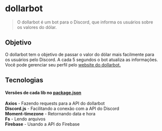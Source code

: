 # dollarbot

> O dollarbot é um bot para o Discord, que informa os usuários sobre os valores do dólar.

## Objetivo

O dollarbot tem o objetivo de passar o valor do dólar mais facilmente para os usuários pelo Discord. A cada 5 segundos o bot atualiza as informações. Você pode gerenciar seu perfil pelo [website do dollarbot.](https://dollarbot-ds.web.app/)

## Tecnologias

#### Versões de cada lib no [package.json](https://github.com/gepetojj/dollarbot/blob/master/package.json)

**Axios** - Fazendo requests para a API do dollarbot<br>
**Discord.js** - Facilitando a conexão com a API do Discord<br> 
**Moment-timezone** - Retornando data e hora<br>
**Fs** - Lendo arquivos<br>
**Firebase** - Usando a API do Firebase 
